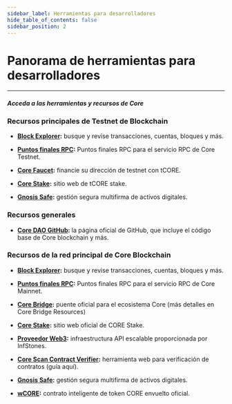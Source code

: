 ```yaml
---
sidebar_label: Herramientas para desarrolladores
hide_table_of_contents: false
sidebar_position: 2
---
```


# Panorama de herramientas para desarrolladores

---

#### _Acceda a las herramientas y recursos de Core_

### Recursos principales de Testnet de Blockchain

- **[Block Explorer](https://scan.test.btcs.network/):** busque y revise transacciones, cuentas, bloques y más.

- **[Puntos finales RPC](https://chainlist.org/chain/1115):** Puntos finales RPC para el servicio RPC de Core Testnet.

- **[Core Faucet](https://scan.test.btcs.network/faucet):** financie su dirección de testnet con tCORE.

- **[Core Stake](https://stake.test.btcs.network/):** sitio web de tCORE stake.

- **[Gnosis Safe](https://safe.test.btcs.network/welcome):** gestión segura multifirma de activos digitales.

### Recursos generales

- **[Core DAO GitHub](https://github.com/coredao-org):** la página oficial de GitHub, que incluye el código base de Core blockchain y más.

### Recursos de la red principal de Core  Blockchain

- **[Block Explorer](https://scan.coredao.org/):** busque y revise transacciones, cuentas, bloques y más.

- **[Puntos finales RPC](https://chainlist.org/chain/1116):** Puntos finales RPC para el servicio RPC de Core Mainnet.

- **[Core Bridge](https://bridge.coredao.org/):** puente oficial para el ecosistema Core (más detalles en Core Bridge Resources)

- **[Core Stake](https://stake.coredao.org/):** sitio web oficial de CORE Stake.

- **[Proveedor Web3](https://cloud.infstones.com/login):** infraestructura API escalable proporcionada por InfStones.

- **[Core Scan Contract Verifier](https://scan.coredao.org/verifyContract):** herramienta web para verificación de contratos (guía aquí).

- **[Gnosis Safe](https://safe.coredao.org/welcome):** gestión segura multifirma de activos digitales.

- **[wCORE](https://scan.coredao.org/address/0x191e94fa59739e188dce837f7f6978d84727ad01):** contrato inteligente de token CORE envuelto oficial.
